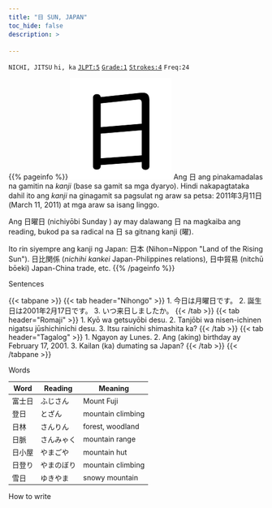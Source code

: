 ```yaml
---
title: "日 SUN, JAPAN"
toc_hide: false
description: >

---
```

`NICHI, JITSU` `hi, ka` [`JLPT:5`](../../jlpt/5/) [`Grade:1`](../../grade/1/) [`Strokes:4`](../../strokes/#4-strokes) `Freq:24`

{{% pageinfo %}}
 <img src="日.png" class="grade1" alt="日"> Ang 日 ang pinakamadalas na gamitin na *kanji* (base sa gamit sa mga dyaryo). Hindi nakapagtataka dahil ito ang *kanji* na ginagamit sa pagsulat ng araw sa petsa: 2011年3月11日 (March 11, 2011) at mga araw sa isang linggo.

 Ang 日曜日 (nichiyōbi Sunday ) ay may dalawang 日 na magkaiba ang reading, bukod pa sa radical na 日 sa gitnang kanji (曜).

 Ito rin siyempre ang kanji ng Japan: 日本 (Nihon=Nippon "Land of the Rising Sun"). 日比関係 (*nichihi kankei* Japan-Philippines relations), 日中貿易 (nitchū bōeki) Japan-China trade, etc.
{{% /pageinfo %}}

<span class="kanjih">Sentences</span>

{{< tabpane >}}
  {{< tab header="Nihongo" >}}
    1. 今日は月曜日です。
    2. 誕生日は2001年2月17日です。
    3. いつ来日しましたか。
  {{< /tab >}}
    {{< tab header="Romaji" >}}
    1. Kyō wa getsuyōbi desu.
    2. Tanjōbi wa nisen-ichinen nigatsu jūshichinichi desu.
    3. Itsu rainichi shimashita ka?
  {{< /tab >}}
  {{< tab header="Tagalog" >}}
    1. Ngayon ay Lunes.
    2. Ang (aking) birthday ay February 17, 2001.
    3. Kailan (ka) dumating sa Japan?
  {{< /tab >}}
{{< /tabpane >}}

<span class="kanjih">Words</span>

|Word|Reading|Meaning|
|--------|---------|---------|
|富士日|ふじさん|Mount Fuji|
|登日|とざん|mountain climbing|
|日林|さんりん|forest, woodland|
|日脈|さんみゃく|mountain range|
|日小屋|やまごや|mountain hut|
|日登り|やまのぼり|mountain climbing|
|雪日|ゆきやま|snowy mountain|

<span class="kanjih">How to write</span>

<div id="myvideo"></div>

<script async src="https://www.youtube.com/iframe_api"></script>
<script>
var player;
var videoId='BqIEOf81jBk';
var startSeconds = 342;  // set your own video start time when loop play
var endSeconds = 349;   // set your own video end time when loop play
var playerConfig = {
  height: '315',
  width: '560',
  videoId: videoId,
  playerVars: {

    autoplay: 0,            // Auto-play the video on load
    controls: 1,            // Show pause/play buttons in player
    showinfo: 0,            // Hide the video title
    modestbranding: 1,      // Hide the Youtube Logo
    fs: 1,                  // Hide the full screen button
    cc_load_policy: 0,      // Hide closed captions
    iv_load_policy: 3,      // Hide the Video Annotations
    start: startSeconds,
    end: endSeconds,
    autohide: 0, // Hide video controls when playing
  },
  events: {
       'onStateChange': onStateChange,       // reference to Iframe API
        onReady: function(e) {              // mute the video when loaded
        e.target.mute();             
      }
    }
};
//excute the video in div
function onYouTubePlayerAPIReady() {

  player = new YT.Player('myvideo', playerConfig);

}
//repload the video when onStateChange=YT.PlayerState.ENDED)
function onStateChange(state) {
  if (state.data === YT.PlayerState.ENDED) {
    player.loadVideoById({
      videoId: videoId,
      startSeconds: startSeconds,
      endSeconds: endSeconds

    });
  }
}

</script>